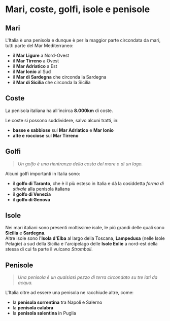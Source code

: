 # Mari, coste, golfi, isole e penisole

## Mari

L'Italia è una penisola e dunque è per la maggior parte circondata da mari,
tutti parte del Mar Mediterraneo:
- il **Mar Ligure** a Nord-Ovest
- il **Mar Tirreno** a Ovest
- il **Mar Adriatico** a Est
- il **Mar Ionio** al Sud
- il **Mar di Sardegna** che circonda la Sardegna
- il **Mar di Sicilia** che circonda la Sicilia

## Coste

La penisola italiana ha all'incirca **8.000km** di coste.

Le coste si possono suddividere, salvo alcuni tratti, in:
- **basse e sabbiose** sul **Mar Adriatico** e **Mar Ionio**
- **alte e rocciose** sul **Mar Tirreno**

## Golfi

> *Un golfo è una rientranza della costa del mare o di un lago.*

Alcuni golfi importanti in Italia sono:
- il **golfo di Taranto**, che è il più esteso in Italia e dà la cosiddetta
  *forma di stivale* alla penisola italiana
- il **golfo di Venezia**
- il **golfo di Genova**

## Isole

Nei mari italiani sono presenti moltissime isole, le più grandi delle quali sono
**Sicilia** e **Sardegna**.\
Altre isole sono l'**Isola d'Elba** al largo della Toscana, **Lampedusa** (nelle
Isole Pelagie) a sud della Sicilia e l'arcipelago delle **Isole Eolie** a
nord-est della stessa di cui fa parte il vulcano *Stromboli*.

## Penisole

> *Una penisola è un qualsiasi pezzo di terra circondato su tre lati da acqua.*

L'Italia oltre ad essere una penisola ne racchiude altre, come:
- la **penisola sorrentina** tra Napoli e Salerno
- la **penisola calabra**
- la **penisola salentina** in Puglia
